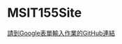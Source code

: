# MSIT155Site

[請到Google表單輸入作業的GitHub連結](https://docs.google.com/spreadsheets/d/1faAxo-f0m9dwJdBFeUIsYVHAIHMiemHV0uNt4m3EWbA/edit?usp=sharing)
